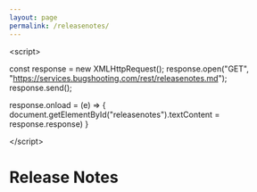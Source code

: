 ```yaml
---
layout: page
permalink: /releasenotes/
---
```


<script\>

  const response = new XMLHttpRequest();
  response.open("GET", "https://services.bugshooting.com/rest/releasenotes.md");
  response.send();

  response.onload = (e) => {
     document.getElementById("releasenotes").textContent = response.response)
  }
  
</script\>

# Release Notes

<span id="releasenotes"></span>
